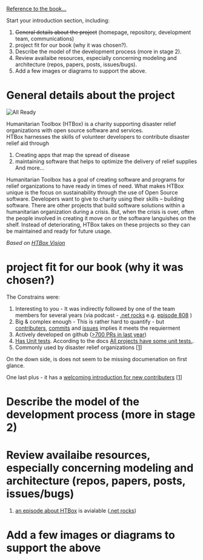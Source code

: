 [Reference to the book...](http://www.viewpoints-and-perspectives.info/vpandp/wp-content/themes/secondedition/doc/registered/VPandP_Reference.pdf)  


Start your introduction section, including:
1. ~~General details about the project~~   (homepage, repository, development team, communications)
2. project fit for our book (why it was chosen?).
3. Describe the model of the development process (more in stage 2).
4. Review availaibe resources, especially concerning modeling and architecture (repos, papers, posts, issues/bugs).
5. Add a few images or diagrams to support the above.

# General details about the project  #

![All Ready](https://github.com/HTBox/allReady/blob/04456b9816ce918376e12d99c78bf434a444fed8/docs/media/all-ready-project-banner.jpg)

Humanitarian Toolbox (HTBox) is a charity supporting disaster relief organizations with open source software and services.  
HTBox harnesses the skills of volunteer developers to contribute disaster relief aid through

1.	Creating apps that map the spread of disease
2.	maintaining software that helps to optimize the delivery of relief supplies
And more…

Humanitarian Toolbox has a goal of creating software and programs for relief organizations to have ready in times of need.
What makes HTBox unique is the focus on sustainability through the use of Open Source software. Developers want to give to charity using their skills – building software. 
There are other projects that build software solutions within a humanitarian organization during a crisis.  But, when the crisis is over, often the people involved in creating it move on or the software languishes on the shelf. Instead of deteriorating, HTBox takes on these projects so they can be maintained and ready for future usage.  

*Based on [HTBox Vision]( http://www.htbox.org/about/our-vision)*

#	project fit for our book (why it was chosen?) #
The Constrains were:  
 1. Interesting to you - It was indirectly followed by one of the team members for several years (via podcast - [.net rocks](http://www.dotnetrocks.com) e.g. [episode 808](http://www.dotnetrocks.com/?show=808)  )
 2. Big & complex enough - This is rather hard to quantify - but [contributers](https://github.com/HTBox/allReady/graphs/contributors), [commits](https://github.com/HTBox/allReady/graphs/commit-activity) and [issues](https://github.com/HTBox/allReady/issues) implies it meets the requierment
 3. Actively developed on github ([>700 PRs in last year](https://github.com/HTBox/allReady/pulls?utf8=%E2%9C%93&q=is%3Apr%20is%3Aclosed%20%20created%3A2016-01-01..2017-12-12))
 4. [Has Unit tests](https://github.com/HTBox/allReady/tree/04456b9816ce918376e12d99c78bf434a444fed8/AllReadyApp/Web-App/AllReady.UnitTest). According to the docs [All projects have some unit tests.](http://htbox.github.io/building-the-project.html).
 5. Commonly used by disaster relief organizations [[1](http://solutionscenter.nethope.org/case_studies/view/humanitarian-toolbox-visual-studio-online-used-to-energize-and-optimize-cro)]  
 
 On the down side, is does not seem to be missing documenation on first glance.  
 
 One last plus - it has a [welcoming introduction for new contributers](https://github.com/HTBox/allReady#how-you-can-help) [[1](https://github.com/HTBox/allReady/wiki/Solution-architecture)]


#	Describe the model of the development process (more in stage 2) #

#	Review availaibe resources, especially concerning modeling and architecture (repos, papers, posts, issues/bugs) #
1. [an episode about HTBox](http://www.dotnetrocks.com/?show=808) is avialable ([.net rocks](http://www.dotnetrocks.com))

#	Add a few images or diagrams to support the above #

